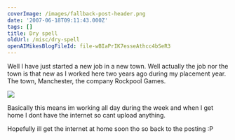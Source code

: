 ```yaml
---
coverImage: /images/fallback-post-header.png
date: '2007-06-18T09:11:43.000Z'
tags: []
title: Dry spell
oldUrl: /misc/dry-spell
openAIMikesBlogFileId: file-wBIaPrIK7esseAthcc4bSeR3
---
```


Well I have just started a new job in a new town. Well actually the job nor the town is that new as I worked here two years ago during my placement year. The town, Manchester, the company Rockpool Games.

<!-- more -->

[![](https://www.developmag.com/files/news/24738/rockpool_logo.jpg)](https://www.rockpoolgames.com/)

Basically this means im working all day during the week and when I get home I dont have the internet so cant upload anything.

Hopefully ill get the internet at home soon tho so back to the posting :P
